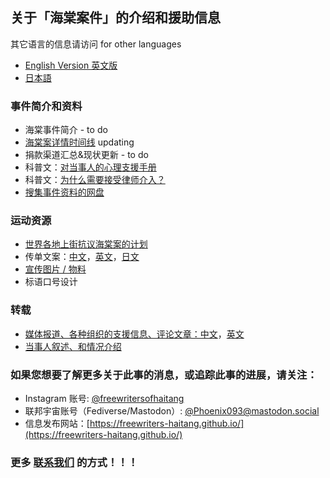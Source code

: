## 关于「海棠案件」的介绍和援助信息

其它语言的信息请访问 for other languages

- [English Version 英文版](https://freewriters-haitang.github.io/english/)
- [日本語](https://freewriters-haitang.github.io/japanese/)

### 事件简介和资料

- 海棠事件简介 - to do
- [海棠案详情时间线](https://freewriters-haitang.github.io/posts/000050-arrest-timeline/) updating
- 捐款渠道汇总&现状更新 - to do
- 科普文：[对当事人的心理支援手册](https://freewriters-haitang.github.io/posts/000016-psychological-support/)
- 科普文：[为什么需要接受律师介入？](https://freewriters-haitang.github.io/posts/000017-why-lawyer/)
- [搜集事件资料的网盘](https://drive.google.com/drive/folders/1r461Dzhe25YBABCH9S_vH7yg4Fno_WG3)

### 运动资源

- [世界各地上街抗议海棠案的计划](/posts/000014-activities/)
- 传单文案：[中文](https://freewriters-haitang.github.io/posts/000010-flyer/)，[英文](https://freewriters-haitang.github.io/english/posts/000010-flyer/)，[日文](https://freewriters-haitang.github.io/japanese/posts/000010-flyer/)
- [宣传图片 / 物料](/posts/000013-pictures/)
- 标语口号设计

### 转载

- [媒体报道、各种组织的支援信息、评论文章：中文](https://freewriters-haitang.github.io/posts/000015-reports/)，[英文](https://freewriters-haitang.github.io/english/posts/000015-reports/)
- [当事人叙述、和情况介绍](https://freewriters-haitang.github.io/posts/000018-narratives/)

### 如果您想要了解更多关于此事的消息，或追踪此事的进展，请关注：

- Instagram 账号: [@freewritersofhaitang](https://www.instagram.com/freewritersofhaitang/)
- 联邦宇宙账号（Fediverse/Mastodon）: [@Phoenix093@mastodon.social](https://mastodon.social/@Phoenix093)
- 信息发布网站：[https://freewriters-haitang.github.io/](https://freewriters-haitang.github.io/)

### 更多 [联系我们](https://freewriters-haitang.github.io/contact) 的方式！！！
